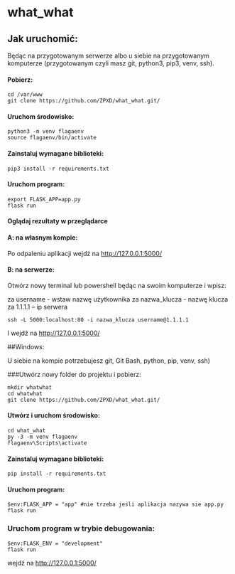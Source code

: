 # what_what


## Jak uruchomić:

Będąc na przygotowanym serwerze albo u siebie na przygotowanym komputerze (przygotowanym czyli masz git, python3, pip3, venv, ssh).

#### Pobierz:

```
cd /var/www
git clone https://github.com/ZPXD/what_what.git/
```

#### Uruchom środowisko:

```
python3 -m venv flagaenv
source flagaenv/bin/activate
```

#### Zainstaluj wymagane biblioteki:
```
pip3 install -r requirements.txt
```

#### Uruchom program:

```
export FLASK_APP=app.py
flask run
```

#### Oglądaj rezultaty w przeglądarce

#### A: na własnym kompie:

Po odpaleniu aplikacji wejdź na http://127.0.0.1:5000/

#### B: na serwerze:

Otwórz nowy terminal lub powershell będąc na swoim komputerze i wpisz:

za username -  wstaw nazwę użytkownika
za nazwa_klucza - nazwę klucza
za 1.1.1.1 – ip serwera
```
ssh -L 5000:localhost:80 -i nazwa_klucza username@1.1.1.1
```

I wejdź na http://127.0.0.1:5000/


##Windows:

U siebie na kompie potrzebujesz git, Git Bash, python, pip, venv, ssh)

###Utwórz nowy folder do projektu i pobierz:

```
mkdir whatwhat
cd whatwhat
git clone https://github.com/ZPXD/what_what.git/
```
#### Utwórz i uruchom środowisko:
```
cd what_what
py -3 -m venv flagaenv
flagaenv\Scripts\activate
```

#### Zainstaluj wymagane biblioteki:
```
pip install -r requirements.txt
```

#### Uruchom program:

```
$env:FLASK_APP = "app" #nie trzeba jeśli aplikacja nazywa sie app.py
flask run
```

### Uruchom program w trybie debugowania:

```
$env:FLASK_ENV = "development"
flask run
```
wejdź na http://127.0.0.1:5000/
